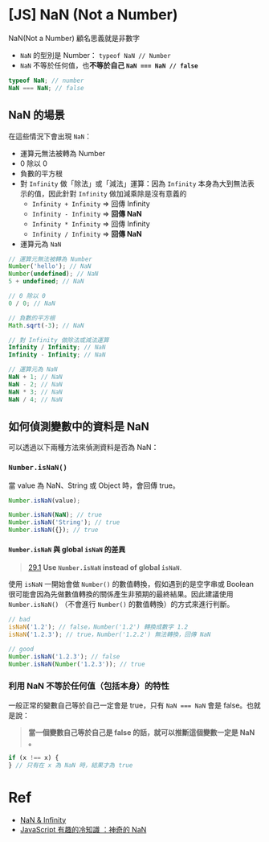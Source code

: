 # [JS] NaN (Not a Number)

NaN(Not a Number) 顧名思義就是非數字

-   `NaN` 的型別是 Number： `typeof NaN // Number`
-   `NaN` 不等於任何值，也**不等於自己 `NaN === NaN // false`**

```javascript
typeof NaN; // number
NaN === NaN; // false
```

## NaN 的場景

在這些情況下會出現 `NaN`：

-   運算元無法被轉為 Number
-   0 除以 0
-   負數的平方根
-   對 `Infinity` 做「除法」或「減法」運算：因為 `Infinity` 本身為大到無法表示的值，因此針對 `Infinity` 做加減乘除是沒有意義的
    -   `Infinity + Infinity` => 回傳 Infinity
    -   `Infinity - Infinity` => **回傳 NaN**
    -   `Infinity * Infinity` => 回傳 Infinity
    -   `Infinity / Infinity` => **回傳 NaN**
-   運算元為 `NaN`

```javascript
// 運算元無法被轉為 Number
Number('hello'); // NaN
Number(undefined); // NaN
5 + undefined; // NaN

// 0 除以 0
0 / 0; // NaN

// 負數的平方根
Math.sqrt(-3); // NaN

// 對 Infinity 做除法或減法運算
Infinity / Infinity; // NaN
Infinity - Infinity; // NaN

// 運算元為 NaN
NaN + 1; // NaN
NaN - 2; // NaN
NaN * 3; // NaN
NaN / 4; // NaN
```

## 如何偵測變數中的資料是 NaN

可以透過以下兩種方法來偵測資料是否為 NaN：

### `Number.isNaN()`

當 value 為 NaN、String 或 Object 時，會回傳 true。

```javascript
Number.isNaN(value);

Number.isNaN(NaN); // true
Number.isNaN('String'); // true
Number.isNaN({}); // true
```

#### `Number.isNaN` 與 global `isNaN` 的差異

> [29.1](https://github.com/airbnb/javascript#standard-library--isnan) **Use `Number.isNaN` instead of global `isNaN`**.

使用 `isNaN` 一開始會做 `Number()` 的數值轉換，假如遇到的是空字串或 Boolean 很可能會因為先做數值轉換的關係產生非預期的最終結果。因此建議使用 `Number.isNaN()` （不會進行 `Number()` 的數值轉換）的方式來進行判斷。

```javascript
// bad
isNaN('1.2'); // false，Number('1.2') 轉換成數字 1.2
isNaN('1.2.3'); // true，Number('1.2.2') 無法轉換，回傳 NaN

// good
Number.isNaN('1.2.3'); // false
Number.isNaN(Number('1.2.3')); // true
```

### 利用 NaN 不等於任何值（包括本身）的特性

一般正常的變數自己等於自己一定會是 true，只有 `NaN === NaN` 會是 false。也就是說：

> **當一個變數自己等於自己是 false 的話，就可以推斷這個變數一定是 NaN 。**

```javascript
if (x !== x) {
} // 只有在 x 為 NaN 時，結果才為 true
```

# Ref

-   [NaN & Infinity](https://ithelp.ithome.com.tw/articles/10203356)
-   [JavaScript 有趣的冷知識 ：神奇的 NaN](https://medium.com/andy-blog/javascript-%E6%9C%89%E8%B6%A3%E7%9A%84%E5%86%B7%E7%9F%A5%E8%AD%98-%E4%B8%80-%E7%A5%9E%E5%A5%87%E7%9A%84-nan-eefe0fc5510f)

